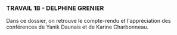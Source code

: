 ### TRAVAIL 1B - DELPHINE GRENIER

Dans ce dossier, on retrouve le compte-rendu et l'appréciation des conférences de Yanik Daunais et de Karine Charbonneau. 
